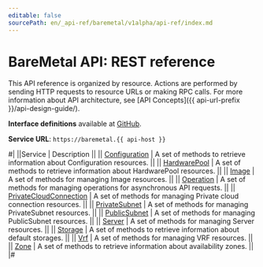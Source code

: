 ```yaml
---
editable: false
sourcePath: en/_api-ref/baremetal/v1alpha/api-ref/index.md
---
```


# BareMetal API: REST reference

This API reference is organized by resource. Actions are performed by sending HTTP requests to resource URLs or making RPC calls. For more information about API architecture, see [API Concepts]({{ api-url-prefix }}/api-design-guide/).

**Interface definitions** available at [GitHub](https://github.com/yandex-cloud/cloudapi/tree/master/yandex/cloud/baremetal/v1alpha).

**Service URL**: `https://baremetal.{{ api-host }}`

#|
||Service | Description ||
|| [Configuration](Configuration/index.md) | A set of methods to retrieve information about Configuration resources. ||
|| [HardwarePool](HardwarePool/index.md) | A set of methods to retrieve information about HardwarePool resources. ||
|| [Image](Image/index.md) | A set of methods for managing Image resources. ||
|| [Operation](Operation/index.md) | A set of methods for managing operations for asynchronous API requests. ||
|| [PrivateCloudConnection](PrivateCloudConnection/index.md) | A set of methods for managing Private cloud connection resources. ||
|| [PrivateSubnet](PrivateSubnet/index.md) | A set of methods for managing PrivateSubnet resources. ||
|| [PublicSubnet](PublicSubnet/index.md) | A set of methods for managing PublicSubnet resources. ||
|| [Server](Server/index.md) | A set of methods for managing Server resources. ||
|| [Storage](Storage/index.md) | A set of methods to retrieve information about default storages. ||
|| [Vrf](Vrf/index.md) | A set of methods for managing VRF resources. ||
|| [Zone](Zone/index.md) | A set of methods to retrieve information about availability zones. ||
|#